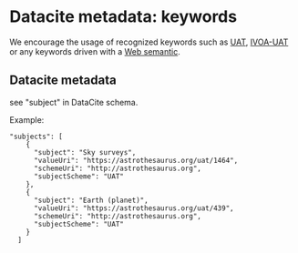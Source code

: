# Datacite metadata: keywords

We encourage the usage of recognized keywords such as [UAT](https://astrothesaurus.org/), [IVOA-UAT](https://www.ivoa.net/documents/uat-as-upstream/20220622/) or any keywords driven with a [Web semantic](https://www.w3.org/RDF/).


## Datacite metadata
see "subject" in DataCite schema.

Example:
```
"subjects": [
    {
      "subject": "Sky surveys",
      "valueUri": "https://astrothesaurus.org/uat/1464",
      "schemeUri": "http://astrothesaurus.org",
      "subjectScheme": "UAT"
    },
    {
      "subject": "Earth (planet)",
      "valueUri": "https://astrothesaurus.org/uat/439",
      "schemeUri": "http://astrothesaurus.org",
      "subjectScheme": "UAT"
    }
  ]
```
